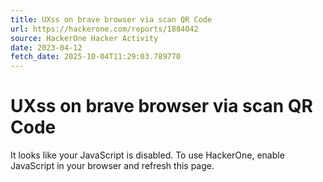 ```yaml
---
title: UXss on brave browser via scan QR Code
url: https://hackerone.com/reports/1884042
source: HackerOne Hacker Activity
date: 2023-04-12
fetch_date: 2025-10-04T11:29:03.789770
---
```


# UXss on brave browser via scan QR Code

It looks like your JavaScript is disabled. To use HackerOne, enable JavaScript in your browser and refresh this page.